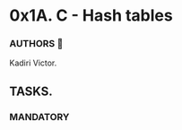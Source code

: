 # 0x1A. C - Hash tables

### AUTHORS :open_book:
Kadiri Victor.

## TASKS.

### MANDATORY
#### []()
